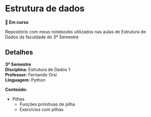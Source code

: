 # Estrutura de dados
**:arrows_counterclockwise: Em curso** <br>

Repositório com meus notebooks utilizados nas aulas de Estrutura de Dados da faculdade do 3º Semestre <br>

## Detalhes

**3º Semestre** <br>
**Disciplina:** Estrutura de Dados 1 <br>
**Professor:** Fernando Orsi <br>
**Linguagem:** Python

**Conteúdo:**
- Pilhas
  - Funções primitivas de pilha
  - Exercícios com pilhas
